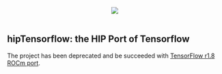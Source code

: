 <div align="center">
  <img src="https://www.tensorflow.org/images/tf_logo_transp.png"><br><br>
</div>

## hipTensorflow:  the HIP Port of Tensorflow

The project has been deprecated and be succeeded with [TensorFlow r1.8 ROCm port](https://github.com/ROCmSoftwarePlatform/tensorflow-upstream).

